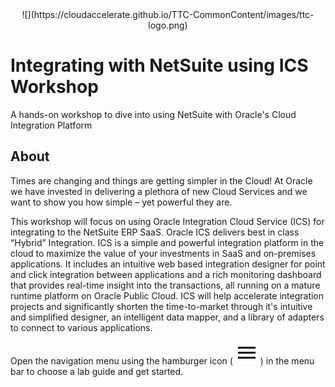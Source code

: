 <center> ![](https://cloudaccelerate.github.io/TTC-CommonContent/images/ttc-logo.png) </center> 

# Integrating with NetSuite using ICS Workshop
A hands-on workshop to dive into using NetSuite with Oracle's Cloud Integration Platform
## About
Times are changing and things are getting simpler in the Cloud! At Oracle we have invested in delivering a plethora of new Cloud Services and we want to show you how simple – yet powerful they are.

This workshop will focus on using Oracle Integration Cloud Service (ICS) for integrating to the NetSuite ERP SaaS.  Oracle ICS delivers best in class “Hybrid” Integration. ICS is a simple and powerful integration platform in the cloud to maximize the value of your investments in SaaS and on-premises applications. It includes an intuitive web based integration designer for point and click integration between applications and a rich monitoring dashboard that provides real-time insight into the transactions, all running on a mature runtime platform on Oracle Public Cloud. ICS will help accelerate integration projects and significantly shorten the time-to-market through it's intuitive and simplified designer, an intelligent data mapper, and a library of adapters to connect to various applications.


Open the navigation menu using the hamburger icon ( ![](images/menu.svg) ) in the menu bar to choose a lab guide and get started.